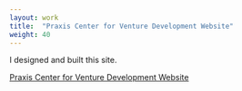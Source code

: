 ```yaml
---
layout: work
title:  "Praxis Center for Venture Development Website"
weight: 40
---
```


I designed and built this site. 

[Praxis Center for Venture Development Website](https://pcvd.cornell.edu)

